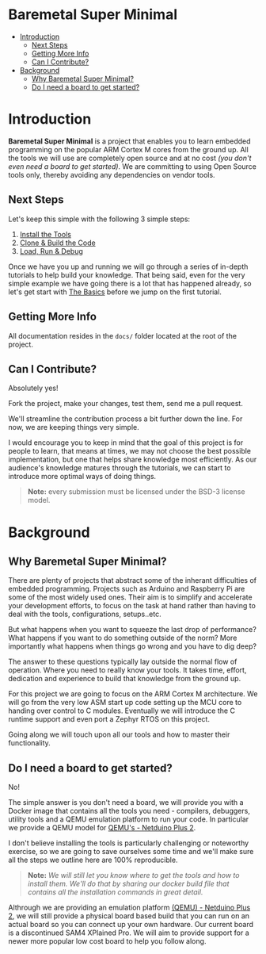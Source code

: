 # Baremetal Super Minimal

- [Introduction](#Introduction)
	+ [Next Steps](#next-steps)
	+ [Getting More Info](#getting-more-info)
	+ [Can I Contribute?](#can-i-contribute)
- [Background](#background)
	+ [Why Baremetal Super Minimal?](#why-baremetal-super-minimal)
	+ [Do I need a board to get started?](#do-i-need-a-board-to-get-started)

# Introduction

**Baremetal Super Minimal** is a project that enables you to learn embedded programming on the popular ARM Cortex M cores from the ground up. All the tools we will use are completely open source and at no cost _(you don't even need a board to get started)_. We are committing to using Open Source tools only, thereby avoiding any dependencies on vendor tools.


## Next Steps

Let's keep this simple with the following 3 simple steps:

1. [Install the Tools](./docs/getting-started.md#step-1---installing-the-tools)
2. [Clone & Build the Code](./docs/getting-started.md#step-2---clone--build-the-code)
3. [Load, Run & Debug](./docs/getting-started.md#step-3---load-debug--run-the-code)

Once we have you up and running we will go through a series of in-depth tutorials to help build your knowledge. That being said, even for the very simple example we have going there is a lot that has happened already, so let's get start with [The Basics](./docs/the-basics.md) before we jump on the first tutorial.

## Getting More Info

All documentation resides in the ```docs/``` folder located at the root of the project.

## Can I Contribute?

Absolutely yes!

Fork the project, make your changes, test them, send me a pull request. 

We'll streamline the contribution process a bit further down the line. For now, we are keeping things very simple. 

I would encourage you to keep in mind that the goal of this project is for people to learn, that means at times, we may not choose the best possible implementation, but one that helps share knowledge most efficiently. As our audience's knowledge matures through the tutorials, we can start to introduce more optimal ways of doing things. 

>**Note:** every submission must be licensed under the BSD-3 license model.

# Background

## Why Baremetal Super Minimal?
There are plenty of projects that abstract some of the inherant difficulties of embedded programming. Projects such as Arduino and Raspberry Pi are some of the most widely used ones. Their aim is to simplify and accelerate your development efforts, to focus on the task at hand rather than having to deal with the tools, configurations, setups..etc.

But what happens when you want to squeeze the last drop of performance? What happens if you want to do something outside of the norm? More importantly what happens when things go wrong and you have to dig deep?

The answer to these questions typically lay outside the normal flow of operation. Where you need to really know your tools. It takes time, effort, dedication and experience to build that knowledge from the ground up.

For this project we are going to focus on the ARM Cortex M architecture. We will go from the very low ASM start up code setting up the MCU core to handing over control to C modules. Eventually we will introduce the C runtime support and even port a Zephyr RTOS on this project. 

Going along we will touch upon all our tools and how to master their functionality.


## Do I need a board to get started?

No!

The simple answer is you don't need a board, we will provide you with a Docker image that contains all the tools you need - compilers, debuggers, utility tools and a QEMU emulation platform to run your code. In particular we provide a QEMU model for [QEMU's - Netduino Plus 2](https://qemu.readthedocs.io/en/latest/system/arm/stm32.html).

I don't believe installing the tools is particularly challenging or noteworthy exercise, so we are going to save ourselves some time and we'll make sure all the steps we outline here are 100% reproducible.

>**Note:** _We will still let you know where to get the tools and how to install them. We'll do that by sharing our docker build file that contains all the installation commands in great detail._

Althrough we are providing an emulation platform [(QEMU) - Netduino Plus 2](https://qemu.readthedocs.io/en/latest/system/arm/stm32.html), we will still provide a physical board based build that you can run on an actual board so you can connect up your own hardware. Our current board is a discontinued SAM4 XPlained Pro. We will aim to provide support for a newer more popular low cost board to help you follow along.
